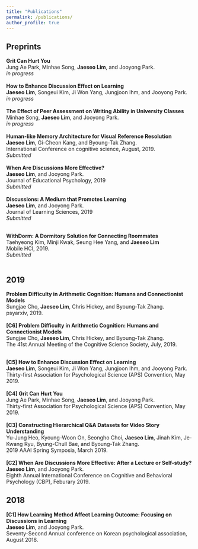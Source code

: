 ```yaml
---
title: "Publications"
permalink: /publications/
author_profile: true
---
```


## Preprints
<b>Grit Can Hurt You</b> <br>
Jung Ae Park, Minhae Song, **Jaeseo Lim**, and Jooyong Park. <br>
*in progress*<br>
<br>
<b>How to Enhance Discussion Effect on Learning</b> <br>
**Jaeseo Lim**, Songeui Kim, Ji Won Yang, Jungjoon Ihm, and Jooyong Park. <br>
*in progress*<br>
<br>
<b>The Effect of Peer Assessment on Writing Ability in University Classes</b> <br>
Minhae Song, **Jaeseo Lim**, and Jooyong Park. <br>
*in progress*<br>
<br>
<b>Human-like Memory Architecture for Visual Reference Resolution</b> <br>
**Jaeseo Lim**, Gi-Cheon Kang, and Byoung-Tak Zhang.<br>
International Conference on cognitive science, August, 2019.<br>
*Submitted* <br>
<br>
<b>When Are Discussions More Effective?</b> <br>
**Jaeseo Lim**, and Jooyong Park. <br>
Journal of Educational Psychology, 2019 <br>
*Submitted* <br>
<br>
<b>Discussions: A Medium that Promotes Learning</b> <br>
**Jaeseo Lim**, and Jooyong Park. <br>
Journal of Learning Sciences, 2019 <br>
*Submitted* <br>
<br>
<!--<b>Dual Attention Networks for Visual Reference Resolution in Visual Dialog</b> <br>
Gi-Cheon Kang, **Jaeseo Lim**, and Byoung-Tak Zhang.<br>
International Joint Conference on Artificial Intelligence, 2019.<br>
*Submitted* <br> 
<br> -->
<b>WithDorm: A Dormitory Solution for Connecting Roommates</b> <br>
Taehyeong Kim, Minji Kwak, Seung Hee Yang, and **Jaeseo Lim**<br>
Mobile HCI, 2019. <br>
*Submitted* <br>
<br>


## 2019
<b>Problem Difficulty in Arithmetic Cognition: Humans and Connectionist Models</b> <br>
Sungjae Cho, **Jaeseo Lim**, Chris Hickey, and Byoung-Tak Zhang.<br>
psyarxiv, 2019.<br>
<br>
<b>[C6] Problem Difficulty in Arithmetic Cognition: Humans and Connectionist Models</b> <br>
Sungjae Cho, **Jaeseo Lim**, Chris Hickey, and Byoung-Tak Zhang.<br>
The 41st Annual Meeting of the Cognitive Science Society, July, 2019. <br>
<br>
<!--<b>[Dual Attention Networks for Visual Reference Resolution in Visual Dialog](https://arxiv.org/abs/1902.09368)</b> <br>
Gi-Cheon Kang, **Jaeseo Lim**, and Byoung-Tak Zhang.<br>
arXiv, 2019.<br> 
<br> -->
<b>[C5] How to Enhance Discussion Effect on Learning</b> <br>
**Jaeseo Lim**, Songeui Kim, Ji Won Yang, Jungjoon Ihm, and Jooyong Park. <br>
Thirty-first Association for Psychological Science (APS) Convention, May 2019. <br>
<br>
<b>[C4] Grit Can Hurt You</b> <br>
Jung Ae Park, Minhae Song, **Jaeseo Lim**, and Jooyong Park. <br>
Thirty-first Association for Psychological Science (APS) Convention, May 2019.<br>
<br>
<b>[C3] Constructing Hierarchical Q&A Datasets for Video Story Understanding</b> <br>
Yu-Jung Heo, Kyoung-Woon On, Seongho Choi, **Jaeseo Lim**, Jinah Kim, Je-Kwang Ryu, Byung-Chull Bae, and Byoung-Tak Zhang.<br>
2019 AAAI Spring Symposia, March 2019. <br> 
<br>
<b>[C2] When Are Discussions More Effective: After a Lecture or Self-study?</b> <br>
**Jaeseo Lim**, and Jooyong Park. <br>
Eighth Annual International Conference on Cognitive and Behavioral Psychology (CBP), Feburary 2019.


## 2018
<b>[C1] How Learning Method Affect Learning Outcome: Focusing on Discussions in Learning</b> <br>
  **Jaeseo Lim**, and Jooyong Park. <br>
  Seventy-Second Annual conference on Korean psychological association, August 2018.
